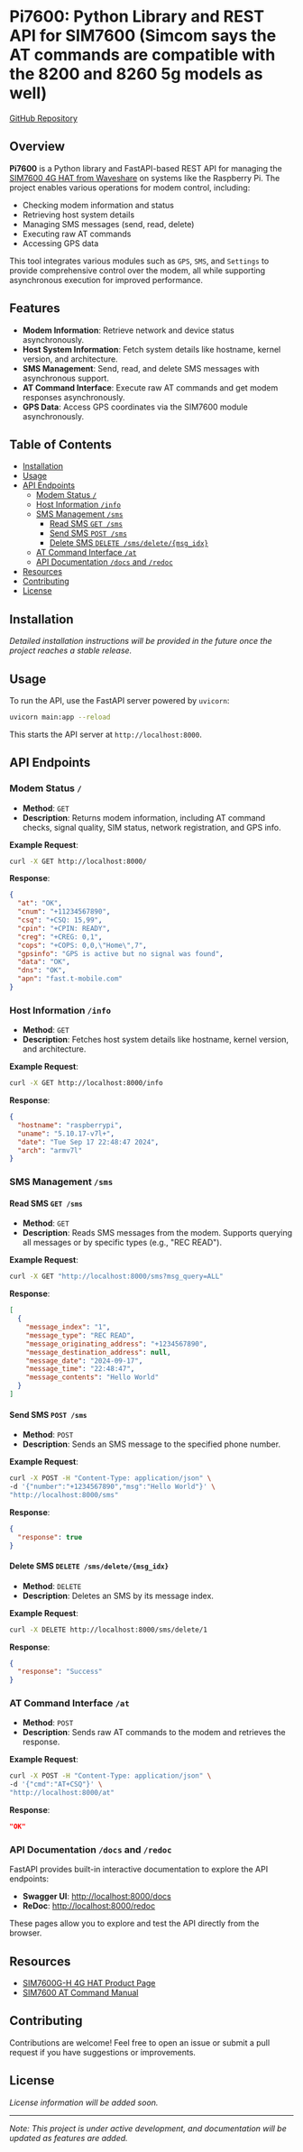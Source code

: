 # Pi7600: Python Library and REST API for SIM7600 (Simcom says the AT commands are compatible with the 8200 and 8260 5g models as well)

[GitHub Repository](https://github.com/dazemc/pi7600)

## Overview

**Pi7600** is a Python library and FastAPI-based REST API for managing the [SIM7600 4G HAT from Waveshare](https://www.waveshare.com/wiki/SIM7600G-H_4G_HAT_(B)) on systems like the Raspberry Pi. The project enables various operations for modem control, including:

- Checking modem information and status
- Retrieving host system details
- Managing SMS messages (send, read, delete)
- Executing raw AT commands
- Accessing GPS data

This tool integrates various modules such as `GPS`, `SMS`, and `Settings` to provide comprehensive control over the modem, all while supporting asynchronous execution for improved performance.

## Features

- **Modem Information**: Retrieve network and device status asynchronously.
- **Host System Information**: Fetch system details like hostname, kernel version, and architecture.
- **SMS Management**: Send, read, and delete SMS messages with asynchronous support.
- **AT Command Interface**: Execute raw AT commands and get modem responses asynchronously.
- **GPS Data**: Access GPS coordinates via the SIM7600 module asynchronously.

## Table of Contents

- [Installation](#installation)
- [Usage](#usage)
- [API Endpoints](#api-endpoints)
  - [Modem Status `/`](#modem-status-)
  - [Host Information `/info`](#host-information-info)
  - [SMS Management `/sms`](#sms-management-sms)
    - [Read SMS `GET /sms`](#read-sms-get-sms)
    - [Send SMS `POST /sms`](#send-sms-post-sms)
    - [Delete SMS `DELETE /sms/delete/{msg_idx}`](#delete-sms-delete-smsdelete-msg_idx)
  - [AT Command Interface `/at`](#at-command-interface-at)
  - [API Documentation `/docs` and `/redoc`](#api-documentation-docs-and-redoc)
- [Resources](#resources)
- [Contributing](#contributing)
- [License](#license)

## Installation

*Detailed installation instructions will be provided in the future once the project reaches a stable release.*

## Usage

To run the API, use the FastAPI server powered by `uvicorn`:

```bash
uvicorn main:app --reload
```

This starts the API server at `http://localhost:8000`.

## API Endpoints

### Modem Status `/`

- **Method**: `GET`
- **Description**: Returns modem information, including AT command checks, signal quality, SIM status, network registration, and GPS info.

**Example Request**:

```bash
curl -X GET http://localhost:8000/
```

**Response**:
```json
{
  "at": "OK",
  "cnum": "+11234567890",
  "csq": "+CSQ: 15,99",
  "cpin": "+CPIN: READY",
  "creg": "+CREG: 0,1",
  "cops": "+COPS: 0,0,\"Home\",7",
  "gpsinfo": "GPS is active but no signal was found",
  "data": "OK",
  "dns": "OK",
  "apn": "fast.t-mobile.com"
}
```

### Host Information `/info`

- **Method**: `GET`
- **Description**: Fetches host system details like hostname, kernel version, and architecture.

**Example Request**:

```bash
curl -X GET http://localhost:8000/info
```

**Response**:
```json
{
  "hostname": "raspberrypi",
  "uname": "5.10.17-v7l+",
  "date": "Tue Sep 17 22:48:47 2024",
  "arch": "armv7l"
}
```

### SMS Management `/sms`

#### Read SMS `GET /sms`

- **Method**: `GET`
- **Description**: Reads SMS messages from the modem. Supports querying all messages or by specific types (e.g., "REC READ").

**Example Request**:

```bash
curl -X GET "http://localhost:8000/sms?msg_query=ALL"
```

**Response**:
```json
[
  {
    "message_index": "1",
    "message_type": "REC READ",
    "message_originating_address": "+1234567890",
    "message_destination_address": null,
    "message_date": "2024-09-17",
    "message_time": "22:48:47",
    "message_contents": "Hello World"
  }
]
```

#### Send SMS `POST /sms`

- **Method**: `POST`
- **Description**: Sends an SMS message to the specified phone number.

**Example Request**:

```bash
curl -X POST -H "Content-Type: application/json" \
-d '{"number":"+1234567890","msg":"Hello World"}' \
"http://localhost:8000/sms"
```

**Response**:
```json
{
  "response": true
}
```

#### Delete SMS `DELETE /sms/delete/{msg_idx}`

- **Method**: `DELETE`
- **Description**: Deletes an SMS by its message index.

**Example Request**:

```bash
curl -X DELETE http://localhost:8000/sms/delete/1
```

**Response**:
```json
{
  "response": "Success"
}
```

### AT Command Interface `/at`

- **Method**: `POST`
- **Description**: Sends raw AT commands to the modem and retrieves the response.

**Example Request**:

```bash
curl -X POST -H "Content-Type: application/json" \
-d '{"cmd":"AT+CSQ"}' \
"http://localhost:8000/at"
```

**Response**:
```json
"OK"
```

### API Documentation `/docs` and `/redoc`

FastAPI provides built-in interactive documentation to explore the API endpoints:

- **Swagger UI**: [http://localhost:8000/docs](http://localhost:8000/docs)
- **ReDoc**: [http://localhost:8000/redoc](http://localhost:8000/redoc)

These pages allow you to explore and test the API directly from the browser.

## Resources

- [SIM7600G-H 4G HAT Product Page](https://www.waveshare.com/wiki/SIM7600G-H_4G_HAT_(B))
- [SIM7600 AT Command Manual](https://www.waveshare.net/w/upload/6/68/SIM7500_SIM7600_Series_AT_Command_Manual_V2.00.pdf)

## Contributing

Contributions are welcome! Feel free to open an issue or submit a pull request if you have suggestions or improvements.

## License

*License information will be added soon.*

---

*Note: This project is under active development, and documentation will be updated as features are added.*
